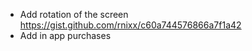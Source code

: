 - Add rotation of the screen https://gist.github.com/rnixx/c60a744576866a7f1a42
- Add in app purchases
